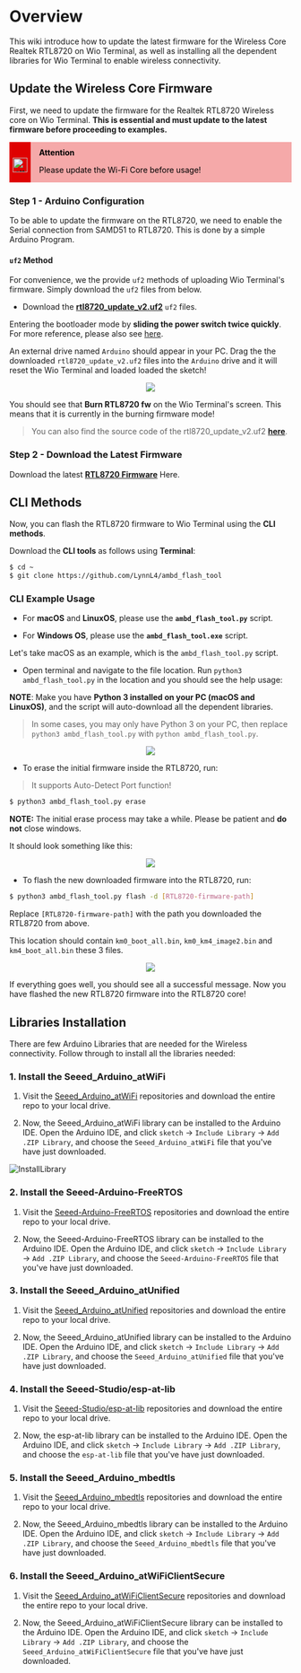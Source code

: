 # Overview

This wiki introduce how to update the latest firmware for the Wireless Core Realtek RTL8720 on Wio Terminal, as well as installing all the dependent libraries for Wio Terminal to enable wireless connectivity.

## Update the Wireless Core Firmware

First, we need to update the firmware for the Realtek RTL8720 Wireless core on Wio Terminal. **This is essential and must update to the latest firmware before proceeding to examples.**
        
<div class="tips" style="display: table; table-layout: fixed; background-color: #F5A9A9; height: auto;  width: 100%;">
<div class="left-icon" style="display: table-cell; vertical-align: middle; background-color: #DF0101; padding-top: 10px; box-sizing: border-box; height: auto; width: 38px; text-align: center;"><img style="width: 26px; vertical-align: middle;" src="https://s3-us-west-2.amazonaws.com/static.seeed.cc/seeed/icon/Danger.svg" alt="attention icon" /></div>
<div class="right-desc" style="display: table-cell; vertical-align: middle; padding-left: 15px; box-sizing: border-box; width: calc(95% - 38px);">
<p style="color: #000000; font-weight: bold; margin-top: 10px;">Attention</p>
<p style="color: #000000; font-size: 14px;">Please update the Wi-Fi Core before usage!</p>
</div>
</div>

### Step 1 - Arduino Configuration

To be able to update the firmware on the RTL8720, we need to enable the Serial connection from SAMD51 to RTL8720. This is done by a simple Arduino Program.

#### `uf2` Method

For convenience, we the provide `uf2` methods of uploading Wio Terminal's firmware. Simply download the `uf2` files from below.

- Download the [**rtl8720_update_v2.uf2**](http://files.seeedstudio.com/wiki/Wio-Terminal/res/rtl8720_update_v2.uf2) `uf2` files.

Entering the bootloader mode by **sliding the power switch twice quickly**. For more reference, please also see [here](https://wiki.seeedstudio.com/Wio-Terminal-Getting-Started/#faq).

An external drive named `Arduino` should appear in your PC. Drag the the downloaded `rtl8720_update_v2.uf2` files into the `Arduino` drive and it will reset the Wio Terminal and loaded loaded the sketch!

<div align=center><img src="https://files.seeedstudio.com/wiki/Circuitpython-XIAO/df2.png"/></div>

You should see that **Burn RTL8720 fw** on the Wio Terminal's screen. This means that it is currently in the burning firmware mode!

> You can also find the source code of the rtl8720_update_v2.uf2 [**here**](https://github.com/Seeed-Studio/Seeed_Arduino_Sketchbook/blob/master/examples/WioTerminal_USB2Serial_Burn8720/WioTerminal_USB2Serial_Burn8720.ino).

### Step 2 - Download the Latest Firmware

Download the latest [**RTL8720 Firmware**](https://files.seeedstudio.com/wiki/Wio-Terminal/res/20200730-rtl8720d-images-v2.2.0.2.zip) Here.

## CLI Methods

Now, you can flash the RTL8720 firmware to Wio Terminal using the **CLI methods**.

Download the **CLI tools** as follows using **Terminal**:

```sh
$ cd ~
$ git clone https://github.com/LynnL4/ambd_flash_tool
```

### CLI Example Usage

- For **macOS** and **LinuxOS**, please use the **`ambd_flash_tool.py`** script.

- For **Windows OS**, please use the **`ambd_flash_tool.exe`** script.

Let's take macOS as an example, which is the `ambd_flash_tool.py` script.

- Open terminal and navigate to the file location. Run `python3 ambd_flash_tool.py` in the location and you should see the help usage:

**NOTE**: Make you have **Python 3 installed on your PC (macOS and LinuxOS)**, and the script will auto-download all the dependent libraries.

> In some cases, you may only have Python 3 on your PC, then replace `python3 ambd_flash_tool.py` with `python ambd_flash_tool.py`.

<div align=center><img src="https://files.seeedstudio.com/wiki/Wio-Terminal/img/v2-1.png"/></div>

- To erase the initial firmware inside the RTL8720, run:

> It supports Auto-Detect Port function!

```sh
$ python3 ambd_flash_tool.py erase
```
  
  **NOTE:** The initial erase process may take a while. Please be patient and **do not** close windows.

It should look something like this:

<div align=center><img src="https://files.seeedstudio.com/wiki/Wio-Terminal/img/v2-2.png"/></div>

- To flash the new downloaded firmware into the RTL8720, run:

```sh
$ python3 ambd_flash_tool.py flash -d [RTL8720-firmware-path]
```

Replace `[RTL8720-firmware-path]` with the path you downloaded the RTL8720 from above.

This location should contain `km0_boot_all.bin`, `km0_km4_image2.bin` and `km4_boot_all.bin` these 3 files.

<div align=center><img src="https://files.seeedstudio.com/wiki/Wio-Terminal/img/v2-3.png"/></div>

If everything goes well, you should see all a successful message. Now you have flashed the new RTL8720 firmware into the RTL8720 core!

## Libraries Installation

There are few Arduino Libraries that are needed for the Wireless connectivity. Follow through to install all the libraries needed:

### 1. Install the Seeed_Arduino_atWiFi

1. Visit the [Seeed_Arduino_atWiFi](https://github.com/Seeed-Studio/Seeed_Arduino_atWiFi) repositories and download the entire repo to your local drive.

2. Now, the Seeed_Arduino_atWiFi library can be installed to the Arduino IDE. Open the Arduino IDE, and click `sketch` -> `Include Library` -> `Add .ZIP Library`, and choose the `Seeed_Arduino_atWiFi` file that you've have just downloaded.

![InstallLibrary](https://files.seeedstudio.com/wiki/Wio-Terminal/img/Xnip2019-11-21_15-50-13.jpg)

### 2. Install the Seeed-Arduino-FreeRTOS

1. Visit the [Seeed-Arduino-FreeRTOS](https://github.com/Seeed-Studio/Seeed_Arduino_FreeRTOS) repositories and download the entire repo to your local drive.

2. Now, the Seeed-Arduino-FreeRTOS library can be installed to the Arduino IDE. Open the Arduino IDE, and click `sketch` -> `Include Library` -> `Add .ZIP Library`, and choose the `Seeed-Arduino-FreeRTOS` file that you've have just downloaded.

### 3. Install the Seeed_Arduino_atUnified

1. Visit the [Seeed_Arduino_atUnified](https://github.com/Seeed-Studio/Seeed_Arduino_atUnified) repositories and download the entire repo to your local drive.

2. Now, the Seeed_Arduino_atUnified library can be installed to the Arduino IDE. Open the Arduino IDE, and click `sketch` -> `Include Library` -> `Add .ZIP Library`, and choose the `Seeed_Arduino_atUnified` file that you've have just downloaded.

### 4. Install the Seeed-Studio/esp-at-lib

1. Visit the [Seeed-Studio/esp-at-lib](https://github.com/Seeed-Studio/esp-at-lib) repositories and download the entire repo to your local drive.

2. Now, the esp-at-lib library can be installed to the Arduino IDE. Open the Arduino IDE, and click `sketch` -> `Include Library` -> `Add .ZIP Library`, and choose the `esp-at-lib` file that you've have just downloaded.

### 5. Install the Seeed_Arduino_mbedtls

1. Visit the [Seeed_Arduino_mbedtls](https://github.com/Seeed-Studio/Seeed_Arduino_mbedtls) repositories and download the entire repo to your local drive.

2. Now, the Seeed_Arduino_mbedtls library can be installed to the Arduino IDE. Open the Arduino IDE, and click `sketch` -> `Include Library` -> `Add .ZIP Library`, and choose the `Seeed_Arduino_mbedtls` file that you've have just downloaded.

### 6. Install the Seeed_Arduino_atWiFiClientSecure

1. Visit the [Seeed_Arduino_atWiFiClientSecure](https://github.com/Seeed-Studio/Seeed_Arduino_atWiFiClientSecure.git) repositories and download the entire repo to your local drive.

2. Now, the Seeed_Arduino_atWiFiClientSecure library can be installed to the Arduino IDE. Open the Arduino IDE, and click `sketch` -> `Include Library` -> `Add .ZIP Library`, and choose the `Seeed_Arduino_atWiFiClientSecure` file that you've have just downloaded.
